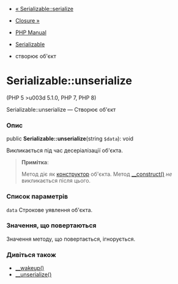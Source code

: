 - [« Serializable::serialize](serializable.serialize.md)
- [Closure »](class.closure.md)

- [PHP Manual](index.md)
- [Serializable](class.serializable.md)
- створює об'єкт

# Serializable::unserialize

(PHP 5 \>u003d 5.1.0, PHP 7, PHP 8)

Serializable::unserialize — Створює об'єкт

### Опис

public **Serializable::unserialize**(string `$data`): void

Викликається під час десеріалізації об'єкта.

> **Примітка**:
>
> Метод діє як
> [конструктор](language.oop5.decon.md#language.oop5.decon.constructor)
> об'єкта. Метод
> [\_\_construct()](language.oop5.decon.md#object.construct) *не*
> викликається після цього.

### Список параметрів

`data`
Строкове уявлення об'єкта.

### Значення, що повертаються

Значення методу, що повертається, ігнорується.

### Дивіться також

- [\_\_wakeup()](language.oop5.magic.md#object.wakeup)
- [\_\_unserialize()](language.oop5.magic.md#object.unserialize)
